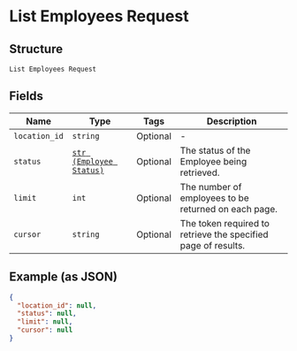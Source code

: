 
# List Employees Request

## Structure

`List Employees Request`

## Fields

| Name | Type | Tags | Description |
|  --- | --- | --- | --- |
| `location_id` | `string` | Optional | - |
| `status` | [`str (Employee Status)`](../../doc/models/employee-status.md) | Optional | The status of the Employee being retrieved. |
| `limit` | `int` | Optional | The number of employees to be returned on each page. |
| `cursor` | `string` | Optional | The token required to retrieve the specified page of results. |

## Example (as JSON)

```json
{
  "location_id": null,
  "status": null,
  "limit": null,
  "cursor": null
}
```

